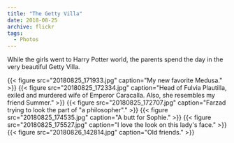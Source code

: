 ```yaml
---
title: "The Getty Villa"
date: 2018-08-25
archive: flickr
tags: 
  - Photos
---
```


While the girls went to Harry Potter world, the parents spend the day in the very beautiful Getty Villa.

{{< figure src="20180825_171933.jpg" caption="My new favorite Medusa." >}}
{{< figure src="20180825_172334.jpg" caption="Head of Fulvia Plautilla, exiled and murdered wife of Emperor Caracalla. Also, she resembles my friend Summer." >}}
{{< figure src="20180825_172707.jpg" caption="Farzad trying to look the part of \"a philosopher\"." >}}
{{< figure src="20180825_174535.jpg" caption="A butt for Sophie." >}}
{{< figure src="20180825_175527.jpg" caption="I love the look on this lady's face." >}}
{{< figure src="20180826_142814.jpg" caption="Old friends." >}}
